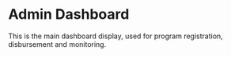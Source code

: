 # Admin Dashboard

This is the main dashboard display, used for program registration, disbursement and monitoring.

